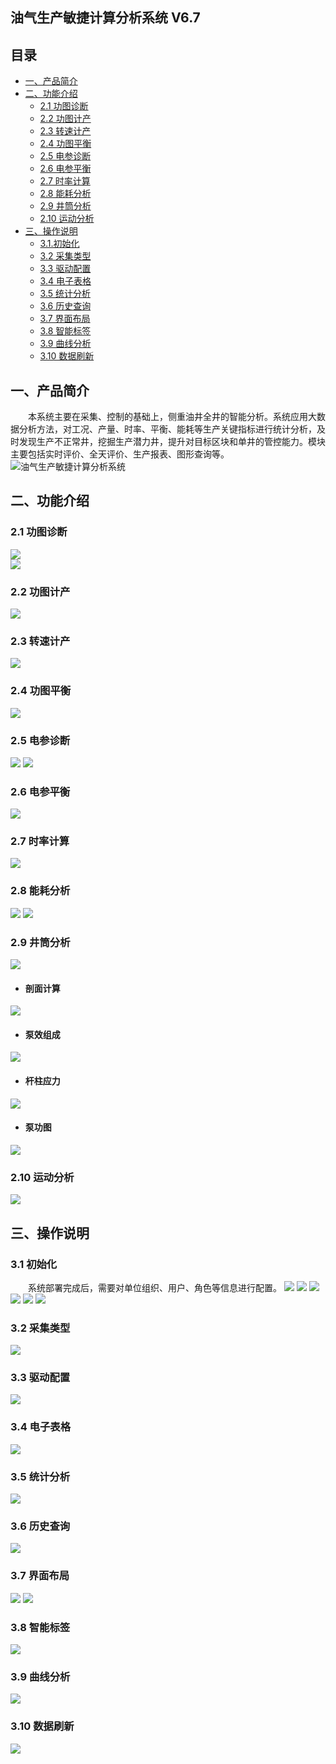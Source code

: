 ## 油气生产敏捷计算分析系统 V6.7  
## 目录
* [一、产品简介](#一产品简介)
* [二、功能介绍](#二功能介绍)
  * [2.1 功图诊断](#21-功图诊断)
  * [2.2 功图计产](#22-功图计产)
  * [2.3 转速计产](#23-转速计产)
  * [2.4 功图平衡](#24-功图平衡)
  * [2.5 电参诊断](#25-电参诊断)
  * [2.6 电参平衡](#26-电参平衡)
  * [2.7 时率计算](#27-时率计算)
  * [2.8 能耗分析](#28-能耗分析)
  * [2.9 井筒分析](#29-井筒分析)
  * [2.10 运动分析](#210-运动分析)
* [三、操作说明](#三操作说明)
  * [3.1.初始化](#31-初始化)
  * [3.2 采集类型](#32-采集类型)
  * [3.3 驱动配置](#33-驱动配置)
  * [3.4 电子表格](#34-电子表格)
  * [3.5 统计分析](#35-统计分析)
  * [3.6 历史查询](#36-历史查询)
  * [3.7 界面布局](#37-界面布局)
  * [3.8 智能标签](#38-智能标签)
  * [3.9 曲线分析](#39-曲线分析)
  * [3.10 数据刷新](#310-数据刷新)
## 一、产品简介
&emsp;&emsp;本系统主要在采集、控制的基础上，侧重油井全井的智能分析。系统应用大数据分析方法，对工况、产量、时率、平衡、能耗等生产关键指标进行统计分析，及时发现生产不正常井，挖掘生产潜力井，提升对目标区块和单井的管控能力。模块主要包括实时评价、全天评价、生产报表、图形查询等。  
![油气生产敏捷计算分析系统](https://github.com/AgileProduction/Information/blob/master/image/%E7%94%A8%E6%88%B7%E7%99%BB%E5%BD%95.png?raw=true)
## 二、功能介绍
### 2.1 功图诊断
![](https://github.com/AgileProduction/Information/blob/master/image/01.png?raw=true)  
![](https://github.com/AgileProduction/Information/blob/master/image/02.png?raw=true)  
### 2.2 功图计产
![](https://github.com/AgileProduction/Information/blob/master/image/03.png?raw=true)
### 2.3 转速计产
![](https://github.com/AgileProduction/Information/blob/master/image/29.png?raw=true)
### 2.4 功图平衡
![](https://github.com/AgileProduction/Information/blob/master/image/30.png?raw=true)
### 2.5 电参诊断
![](https://github.com/AgileProduction/Information/blob/master/image/08.png?raw=true)
![](https://github.com/AgileProduction/Information/blob/master/image/09.png?raw=true)
### 2.6 电参平衡
![](https://github.com/AgileProduction/Information/blob/master/image/12.png?raw=true)
### 2.7 时率计算
![](https://github.com/AgileProduction/Information/blob/master/image/31.png?raw=true)
### 2.8 能耗分析
![](https://github.com/AgileProduction/Information/blob/master/image/11.png?raw=true)
![](https://github.com/AgileProduction/Information/blob/master/image/06.png?raw=true)
### 2.9 井筒分析
![](https://github.com/AgileProduction/Information/blob/master/image/32.png?raw=true)
- #### 剖面计算
![](https://github.com/AgileProduction/Information/blob/master/image/34.png?raw=true)
- #### 泵效组成
![](https://github.com/AgileProduction/Information/blob/master/image/04.png?raw=true)
- #### 杆柱应力
![](https://github.com/AgileProduction/Information/blob/master/image/05.png?raw=true)
- #### 泵功图
![](https://github.com/AgileProduction/Information/blob/master/image/07.png?raw=true)
### 2.10 运动分析
![](https://github.com/AgileProduction/Information/blob/master/image/33.png?raw=true)
## 三、操作说明
### 3.1 初始化
&emsp;&emsp;系统部署完成后，需要对单位组织、用户、角色等信息进行配置。
![](https://github.com/AgileProduction/Information/blob/master/image/13.png?raw=true)
![](https://github.com/AgileProduction/Information/blob/master/image/14.png?raw=true) 
![](https://github.com/AgileProduction/Information/blob/master/image/15.png?raw=true) 
![](https://github.com/AgileProduction/Information/blob/master/image/16.png?raw=true) 
![](https://github.com/AgileProduction/Information/blob/master/image/17.png?raw=true) 
![](https://github.com/AgileProduction/Information/blob/master/image/18.png?raw=true)
### 3.2 采集类型
![](https://github.com/AgileProduction/Information/blob/master/image/19.png?raw=true)
### 3.3 驱动配置
![](https://github.com/AgileProduction/Information/blob/master/image/20.png?raw=true) 
### 3.4 电子表格
![](https://github.com/AgileProduction/Information/blob/master/image/21.png?raw=true) 
### 3.5 统计分析
![](https://github.com/AgileProduction/Information/blob/master/image/22.png?raw=true) 
### 3.6 历史查询
![](https://github.com/AgileProduction/Information/blob/master/image/23.png?raw=true) 
### 3.7 界面布局
![](https://github.com/AgileProduction/Information/blob/master/image/24.png?raw=true) 
![](https://github.com/AgileProduction/Information/blob/master/image/25.png?raw=true)
### 3.8 智能标签
![](https://github.com/AgileProduction/Information/blob/master/image/26.png?raw=true) 
### 3.9 曲线分析
![](https://github.com/AgileProduction/Information/blob/master/image/27.png?raw=true)
### 3.10 数据刷新
![](https://github.com/AgileProduction/Information/blob/master/image/28.png?raw=true) 
